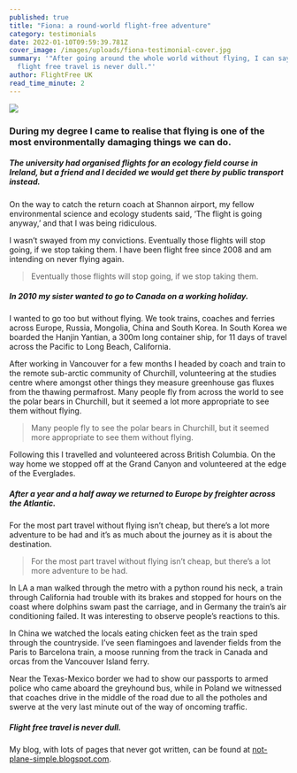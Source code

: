 ```yaml
---
published: true
title: "Fiona: a round-world flight-free adventure"
category: testimonials
date: 2022-01-10T09:59:39.781Z
cover_image: /images/uploads/fiona-testimonial-cover.jpg
summary: '"After going around the whole world without flying, I can say that
  flight free travel is never dull."'
author: FlightFree UK
read_time_minute: 2
---
```

![](/images/uploads/fiona-testimonial-body.jpg)

### During my degree I came to realise that flying is one of the most environmentally damaging things we can do.

##### The university had organised flights for an ecology field course in Ireland, but a friend and I decided we would get there by public transport instead.

On the way to catch the return coach at Shannon airport, my fellow environmental science and ecology students said, ‘The flight is going anyway,’ and that I was being ridiculous. 

I wasn’t swayed from my convictions. Eventually those flights will stop going, if we stop taking them. I have been flight free since 2008 and am intending on never flying again.

> Eventually those flights will stop going, if we stop taking them.

##### In 2010 my sister wanted to go to Canada on a working holiday.

I wanted to go too but without flying. We took trains, coaches and ferries across Europe, Russia, Mongolia, China and South Korea. In South Korea we boarded the Hanjin Yantian, a 300m long container ship, for 11 days of travel across the Pacific to Long Beach, California. 

After working in Vancouver for a few months I headed by coach and train to the remote sub-arctic community of Churchill, volunteering at the studies centre where amongst other things they measure greenhouse gas fluxes from the thawing permafrost. Many people fly from across the world to see the polar bears in Churchill, but it seemed a lot more appropriate to see them without flying. 

> Many people fly to see the polar bears in Churchill, but it seemed more appropriate to see them without flying.

Following this I travelled and volunteered across British Columbia. On the way home we stopped off at the Grand Canyon and volunteered at the edge of the Everglades. 

##### After a year and a half away we returned to Europe by freighter across the Atlantic.

For the most part travel without flying isn’t cheap, but there’s a lot more adventure to be had and it’s as much about the journey as it is about the destination. 

> For the most part travel without flying isn’t cheap, but there’s a lot more adventure to be had.

In LA a man walked through the metro with a python round his neck, a train through California had trouble with its brakes and stopped for hours on the coast where dolphins swam past the carriage, and in Germany the train’s air conditioning failed. It was interesting to observe people’s reactions to this. 

In China we watched the locals eating chicken feet as the train sped through the countryside. I’ve seen flamingoes and lavender fields from the Paris to Barcelona train, a moose running from the track in Canada and orcas from the Vancouver Island ferry. 

Near the Texas-Mexico border we had to show our passports to armed police who came aboard the greyhound bus, while in Poland we witnessed that coaches drive in the middle of the road due to all the potholes and swerve at the very last minute out of the way of oncoming traffic. 

##### Flight free travel is never dull.

My blog, with lots of pages that never got written, can be found at [not-plane-simple.blogspot.com](https://not-plane-simple.blogspot.com/).